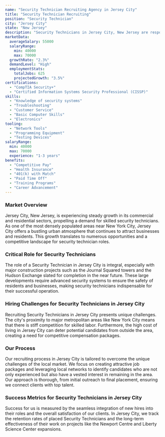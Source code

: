 ```yaml
---
name: "Security Technician Recruiting Agency in Jersey City"
title: "Security Technician Recruiting"
position: "Security Technician"
city: "Jersey City"
state: "New Jersey"
description: "Security Technicians in Jersey City, New Jersey are responsible for installing, programming, and servicing security systems such as CCTV cameras, access control systems, and alarms in various establishments."
marketData:
  averageSalary: 55000
  salaryRange:
    min: 40000
    max: 70000
  growthRate: "2.3%"
  demandLevel: "High"
  employmentStats:
    totalJobs: 625
    projectedGrowth: "3.5%"
certifications:
  - "CompTIA Security+"
  - "Certified Information Systems Security Professional (CISSP)"
skills:
  - "Knowledge of security systems"
  - "Troubleshooting"
  - "Customer Service"
  - "Basic Computer Skills"
  - "Electronics"
tooling:
  - "Network Tools"
  - "Programming Equipment"
  - "Testing Devices"
salaryRange:
  min: 40000
  max: 70000
  experience: "1-3 years"
benefits:
  - "Competitive Pay"
  - "Health Insurance"
  - "401(k) with Match"
  - "Paid Time Off"
  - "Training Programs"
  - "Career Advancement"
---
```


### Market Overview
Jersey City, New Jersey, is experiencing steady growth in its commercial and residential sectors, propelling a demand for skilled security technicians. As one of the most densely populated areas near New York City, Jersey City offers a bustling urban atmosphere that continues to attract businesses and residents. This growth translates to numerous opportunities and a competitive landscape for security technician roles.

### Critical Role for Security Technicians
The role of a Security Technician in Jersey City is integral, especially with major construction projects such as the Journal Squared towers and the Hudson Exchange slated for completion in the near future. These large developments require advanced security systems to ensure the safety of residents and businesses, making security technicians indispensable for their successful operation.

### Hiring Challenges for Security Technicians in Jersey City
Recruiting Security Technicians in Jersey City presents unique challenges. The city's proximity to major metropolitan areas like New York City means that there is stiff competition for skilled labor. Furthermore, the high cost of living in Jersey City can deter potential candidates from outside the area, creating a need for competitive compensation packages.

### Our Process
Our recruiting process in Jersey City is tailored to overcome the unique challenges of the local market. We focus on creating attractive job packages and leveraging local networks to identify candidates who are not only experienced but also have a vested interest in remaining in the area. Our approach is thorough, from initial outreach to final placement, ensuring we connect clients with top talent.

### Success Metrics for Security Technicians in Jersey City
Success for us is measured by the seamless integration of new hires into their roles and the overall satisfaction of our clients. In Jersey City, we track the retention rates of placed Security Technicians and the long-term effectiveness of their work on projects like the Newport Centre and Liberty Science Center expansions.